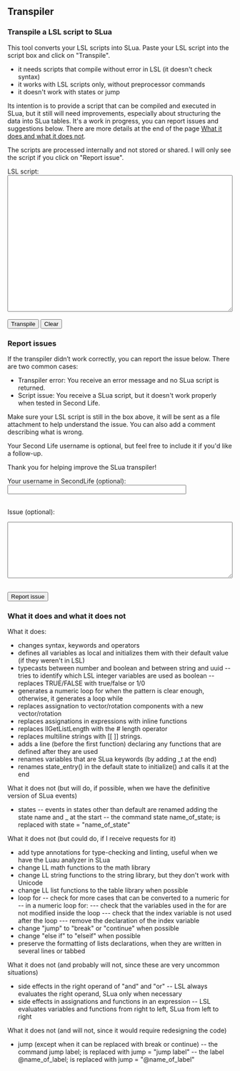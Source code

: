 ## Transpiler

### Transpile a LSL script to SLua

This tool converts your LSL scripts into SLua. Paste your LSL script into the script box and click on "Transpile".
- it needs scripts that compile without error in LSL (it doesn't check syntax)
- it works with LSL scripts only, without preprocessor commands
- it doesn't work with states or jump

Its intention is to provide a script that can be compiled and executed in SLua, but it still will need improvements, especially about structuring the data into SLua tables.
It's a work in progress, you can report issues and suggestions below.
There are more details at the end of the page [What it does and what it does not](#what-it-does-and-what-it-does-not).

The scripts are processed internally and not stored or shared. I will only see the script if you click on "Report issue".

<div id="transpiled-container" style="display: none; margin-top: 1em;">
<pre class="language-slua line-numbers"><code class="language-slua" id="transpiled-output"></code></pre>
</div>

<form id="transpiler-form" autocomplete="off">
  <label for="script">LSL script:</label><br />
  <textarea id="script" name="script" rows="20" required style="width: 100%; white-space: pre-wrap; word-break: break-word;"></textarea><br /><br />
  <button type="submit" id="submit-button" class="button">Transpile</button>
  <button type="button" id="clear-button" class="button">Clear</button>
</form>
<div id="response" style="margin-top: 1em;"></div>

### Report issues

If the transpiler didn’t work correctly, you can report the issue below. There are two common cases:
* Transpiler error: You receive an error message and no SLua script is returned.
* Script issue: You receive a SLua script, but it doesn't work properly when tested in Second Life.

Make sure your LSL script is still in the box above, it will be sent as a file attachment to help understand the issue. You can also add a comment describing what is wrong.

Your Second Life username is optional, but feel free to include it if you'd like a follow-up.

Thank you for helping improve the SLua transpiler!

<form id="issue-form">
  <label for="username">Your username in SecondLife (optional):</label><br />
  <input type="text" id="username" name="username" style="width: 100%; max-width: 400px;" /><br /><br />

  <label for="message">Issue (optional):</label><br />
  <textarea id="message" name="message" rows="8" style="width: 100%; max-width: 800px;"></textarea><br /><br />

  <button type="button" id="issue-button" class="button">Report issue</button>
</form>
<div id="response-issue" style="margin-top: 1em;"></div>


<script>
document.getElementById('transpiler-form').addEventListener('submit', function(e) {
  e.preventDefault();

  const scriptText = document.getElementById('script').value.trim();
  const transpiledDiv = document.getElementById('transpiled-container')
  const responseDiv = document.getElementById('response');
  const outputCode = document.getElementById('transpiled-output');
  const button = document.getElementById('submit-button');

  transpiledDiv.style.display = 'none';
  button.disabled = true;
  responseDiv.innerText = 'Transpiling... please wait some seconds.';
  outputCode.textContent = '';

  const url = 'https://script.google.com/macros/s/AKfycbyOhWuS6bwvQC5LIbcoYEHpZ5iaYwqrHRA6tzXoS9eP74SdMV9VdzHwhed_toLCphE5/exec';
  const formData = new URLSearchParams();
  formData.append('Action', 'transpiler');
  formData.append('Script', scriptText);

  fetch(url, {
    method: 'POST',
    headers: {
      'Content-Type': 'application/x-www-form-urlencoded'
    },
    body: formData.toString()
  })
  .then(response => response.text())
  .then(text => {
    if (text.startsWith('|')) {
      responseDiv.innerText = text.slice(1).trim();
      button.disabled = false;
      outputCode.textContent = '';
    } else {
      responseDiv.innerText = 'The SLua script is ready.';
      button.disabled = false;
      outputCode.textContent = text.trim();
      transpiledDiv.style.display = 'block';
      Prism.highlightElement(outputCode);
    }
  })
  .catch(error => {
    responseDiv.innerText = error.message;
    button.disabled = false;
    outputCode.textContent = '';
  });
});

document.getElementById('clear-button').addEventListener('click', function() {
  document.getElementById('script').value = '';
  document.getElementById('response').innerText = '';
  document.getElementById('transpiled-output').textContent = '';
  document.getElementById('transpiled-container').style.display = 'none';
});

document.getElementById('issue-button').addEventListener('click', function(e) {
  const scriptText = document.getElementById('script').value.trim();
  const username = document.getElementById('username').value.trim();
  const message = document.getElementById('message').value.trim();
  const responseDiv = document.getElementById('response-issue');
  const button = document.getElementById('issue-button');
  
  if (!scriptText) {
    responseDiv.innerText = 'Please include the LSL script before reporting an issue.';
    return;
  }

  button.disabled = true;
  responseDiv.innerText = 'Reporting... please wait.';
  
  const url = 'https://script.google.com/macros/s/AKfycbzQ_rwXsMwF6LpVOWtclK0Mk8avcuyuCFffUtYc44x_F2EzYwUHuS9gfQq4XMumHVJ3/exec';
  const formData = new URLSearchParams();
  formData.append('Action', 'send mail');
  formData.append('Subject', 'Transpiler issue: ' + (username || '(No username)'));
  formData.append('Html', message || '(No message)');
  formData.append('Body', message || '(No message)');
  formData.append('Attachment', scriptText);

  fetch(url, {
    method: 'POST',
    headers: {
      'Content-Type': 'application/x-www-form-urlencoded'
    },
    body: formData.toString()
  })
  .then(() => {
    responseDiv.innerText = 'Thank you! Your issue report has been sent.';
    document.getElementById('issue-form').reset();
    button.disabled = false;
  })
  .catch(() => {
    responseDiv.innerText = 'Oops! Something went wrong. Please try again later.';
    button.disabled = false;
  });
});
</script>

### What it does and what it does not

What it does:
- changes syntax, keywords and operators
- defines all variables as local and initializes them with their default value (if they weren't in LSL)
- typecasts between number and boolean and between string and uuid
-- tries to identify which LSL integer variables are used as boolean
-- replaces TRUE/FALSE with true/false or 1/0
- generates a numeric loop for when the pattern is clear enough, otherwise, it generates a loop while
- replaces assignation to vector/rotation components with a new vector/rotation
- replaces assignations in expressions with inline functions
- replaces llGetListLength with the # length operator
- replaces multiline strings with [[ ]] strings.
- adds a line (before the first function) declaring any functions that are defined after they are used
- renames variables that are SLua keywords (by adding _t at the end)
- renames state_entry() in the default state to initialize() and calls it at the end

What it does not (but will do, if possible, when we have the definitive version of SLua events)
- states
-- events in states other than default are renamed adding the state name and _ at the start
-- the command   state name_of_state;   is replaced with   state = "name_of_state"

What it does not (but could do, if I receive requests for it)
- add type annotations for type-checking and linting, useful when we have the Luau analyzer in SLua
- change LL math functions to the math library
- change LL string functions to the string library, but they don't work with Unicode
- change LL list functions to the table library when possible
- loop for
-- check for more cases that can be converted to a numeric for
-- in a numeric loop for:
--- check that the variables used in the for are not modified inside the loop
--- check that the index variable is not used after the loop
--- remove the declaration of the index variable
- change "jump" to "break" or "continue" when possible
- change "else if" to "elseif" when possible
- preserve the formatting of lists declarations, when they are written in several lines or tabbed

What it does not (and probably will not, since these are very uncommon situations)
- side effects in the right operand of "and" and "or"
-- LSL always evaluates the right operand, SLua only when necessary
- side effects in assignations and functions in an expression
-- LSL evaluates variables and functions from right to left, SLua from left to right

What it does not (and will not, since it would require redesigning the code)
- jump (except when it can be replaced with break or continue)
-- the command   jump label;  is replaced with   jump = "jump label"
-- the label   @name_of_label;   is replaced with   jump = "@name_of_label"
